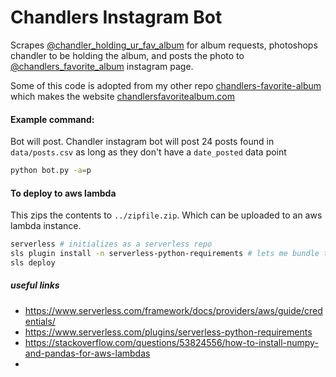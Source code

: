 # Chandlers Instagram Bot

Scrapes [@chandler_holding_ur_fav_album](https://www.instagram.com/chandler_holding_ur_fav_album/) for album requests, photoshops chandler to be holding the album, and posts the photo to [@chandlers_favorite_album](https://www.instagram.com/chandlers_favorite_album/) instagram page. 

Some of this code is adopted from my other repo [chandlers-favorite-album](https://github.com/tybens/chandlers-favorite-album) which makes the website [chandlersfavoritealbum.com](https://chandlersfavoritealbum.com/)


#### Example command:

Bot will post. Chandler instagram bot will post 24 posts found in `data/posts.csv` as long as they don't have a `date_posted` data point

```Bash
python bot.py -a=p
```

#### To deploy to aws lambda

This zips the contents to `../zipfile.zip`. Which can be uploaded to an aws lambda instance.

```Bash
serverless # initializes as a serverless repo
sls plugin install -n serverless-python-requirements # lets me bundle the python requirements
sls deploy
```

##### useful links
- https://www.serverless.com/framework/docs/providers/aws/guide/credentials/
- https://www.serverless.com/plugins/serverless-python-requirements
- https://stackoverflow.com/questions/53824556/how-to-install-numpy-and-pandas-for-aws-lambdas
- 
